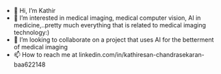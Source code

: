 - 👋 Hi, I’m Kathir
- 👀 I’m interested in medical imaging, medical computer vision, AI in medicine,..pretty much everything that is related to medical imaging technology:)
- 💞️ I’m looking to collaborate on a project that uses AI for the betterment of medical imaging 
- 📫 How to reach me at linkedin.com/in/kathiresan-chandrasekaran-baa622148

<!---
Kathir-biomed/Kathir-biomed is a ✨ special ✨ repository because its `README.md` (this file) appears on your GitHub profile.
You can click the Preview link to take a look at your changes.
--->
